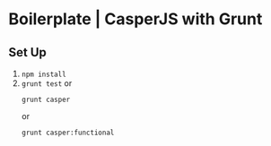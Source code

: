 # Boilerplate | CasperJS with Grunt

## Set Up
1. `npm install`
2. `grunt test`
    or
    ```
    grunt casper
    ```
    or
    ```
    grunt casper:functional
    ```
